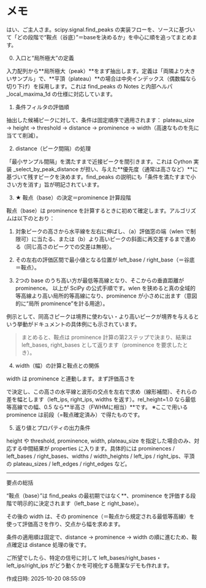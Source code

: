# メモ

はい、ご主人さま。scipy.signal.find_peaks の実装フローを、ソースに基づいて「どの段階で“鞍点（谷底）”＝baseを決めるか」を中心に順を追ってまとめます。

0) 入口と“局所極大”の定義

入力配列から**局所極大（peak）**をまず抽出します。定義は「両隣より大きいサンプル」で、**平頂（plateau）**の場合は中央インデックス（偶数幅なら切り下げ）を採用します。これは find_peaks の Notes と内部ヘルパ _local_maxima_1d の仕様に対応しています。 


1) 条件フィルタの評価順

抽出した候補ピークに対して、条件は固定順序で適用されます：
plateau_size → height → threshold → distance → prominence → width（高速なものを先に当てて削減）。

2) distance（ピーク間隔）の処理

「最小サンプル間隔」を満たすまで近接ピークを間引きます。これは Cython 実装 _select_by_peak_distance が担い、与えた**優先度（通常は高さなど）**に基づいて残すピークを決めます。find_peaks の説明にも「条件を満たすまで小さい方を消す」旨が明記されています。 


3) ★ 鞍点（base）の決定＝prominence 計算段階

鞍点（base）は prominence を計算するときに初めて確定します。アルゴリズムは以下のとおり：

1. 対象ピークの高さから水平線を左右に伸ばし、（a）評価窓の端（wlen で制限可）に当たる、または（b）より高いピークの斜面に再交差するまで進める（同じ高さのピークでの交差は無視）。


2. その左右の評価区間で最小値となる位置が left_base / right_base（＝谷底＝鞍点）。


3. 2つの base のうち高い方が最低等高線となり、そこからの垂直距離が prominence。
以上が SciPy の公式手順です。wlen を狭めると真の全域的等高線より高い局所的等高線になり、prominence が小さめに出ます（意図的に“局所 prominence”を計る用途）。



例示として、同高さピークは境界に使わない・より高いピークが境界を与えるという挙動がドキュメントの具体例にも示されています。


> まとめると、鞍点は prominence 計算の第2ステップで決まり、結果は left_bases, right_bases として返ります（prominence を要求したとき）。



4) width（幅）の計算と鞍点との関係

width は prominence と連動します。まず評価高さを

で決定し、この高さの水平線と波形の交点を左右で求め（線形補間）、それらの差を幅とします（left_ips, right_ips, widths を返す）。rel_height=1.0 なら最低等高線での幅、0.5 なら**半高さ（FWHMに相当）**です。
※ここで用いる prominence は前段（=鞍点確定済み）で得たものです。


5) 返り値とプロパティの出力条件

height や threshold, prominence, width, plateau_size を指定した場合のみ、対応する中間結果が properties に入ります。具体的には prominences / left_bases / right_bases、widths / width_heights / left_ips / right_ips、平頂の plateau_sizes / left_edges / right_edges など。



---

要点の総括

“鞍点（base）”は find_peaks の最初期ではなく**、prominence を評価する段階で明示的に決定されます（left_base と right_base）。

その後の width は、その prominence（＝鞍点から規定される最低等高線）を使って評価高さを作り、交点から幅を求めます。

条件の適用順は固定で、distance → prominence → width の順に進むため、鞍点確定は distance 処理の後です。


ご所望でしたら、特定の信号に対して left_bases/right_bases・left_ips/right_ips がどう動くかを可視化する簡潔なデモも作れます。



作成日時: 2025-10-20 08:55:09